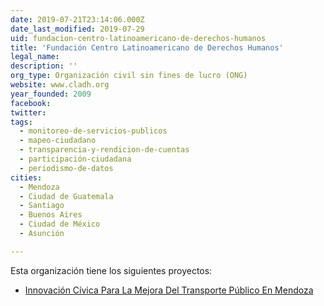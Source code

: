 ```yaml
---
date: 2019-07-21T23:14:06.000Z
date_last_modified: 2019-07-29
uid: fundacion-centro-latinoamericano-de-derechos-humanos
title: 'Fundación Centro Latinoamericano de Derechos Humanos'
legal_name: 
description: ''
org_type: Organización civil sin fines de lucro (ONG)
website: www.cladh.org
year_founded: 2009
facebook: 
twitter: 
tags:
  - monitoreo-de-servicios-publicos
  - mapeo-ciudadano
  - transparencia-y-rendicion-de-cuentas
  - participación-ciudadana
  - periodismo-de-datos
cities: 
  - Mendoza
  - Ciudad de Guatemala
  - Santiago
  - Buenos Aires
  - Ciudad de México
  - Asunción

---
```


Esta organización tiene los siguientes proyectos:

- [Innovación Cívica Para La Mejora Del Transporte Público En Mendoza](/proyectos/innovacion-civica-para-la-mejora-del-transporte-publico-en-mendoza)
